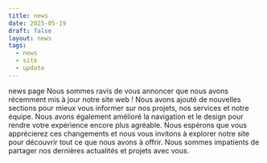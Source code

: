 ```yaml
---
title: news
date: 2025-05-19
draft: false
layout: news
tags: 
  - news
  - site
  - update              
---
```

news page
Nous sommes ravis de vous annoncer que nous avons récemment mis à jour notre site web !
Nous avons ajouté de nouvelles sections pour mieux vous informer sur nos projets, nos services et notre équipe.
Nous avons également amélioré la navigation et le design pour rendre votre expérience encore plus agréable.
Nous espérons que vous apprécierez ces changements et nous vous invitons à explorer notre site pour découvrir tout ce que nous avons à offrir.
Nous sommes impatients de partager nos dernières actualités et projets avec vous.                       

